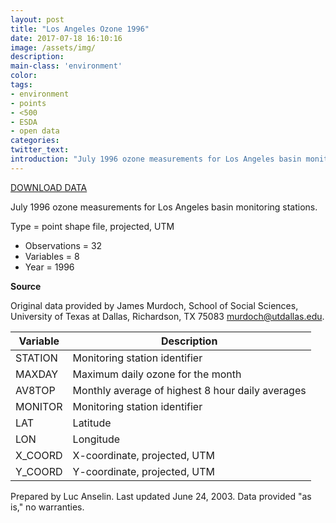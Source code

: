 ```yaml
---
layout: post
title: "Los Angeles Ozone 1996"
date: 2017-07-18 16:10:16
image: /assets/img/
description:
main-class: 'environment'
color:
tags:
- environment
- points
- <500
- ESDA
- open data
categories:
twitter_text:
introduction: "July 1996 ozone measurements for Los Angeles basin monitoring stations."
---
```

[DOWNLOAD DATA](../data/laozone.zip)

July 1996 ozone measurements for Los Angeles basin monitoring stations.

Type = point shape file, projected, UTM

* Observations = 32
* Variables = 8
* Year = 1996

**Source**

Original data provided by James Murdoch, School of Social Sciences, University of Texas at Dallas, Richardson, TX 75083 [murdoch@utdallas.edu](mailto:murdoch@utdallas.edu).


|**Variable**|**Description**|
|---|---|
|STATION|Monitoring station identifier|
|MAXDAY|Maximum daily ozone for the month|
|AV8TOP|Monthly average of highest 8 hour daily averages|
|MONITOR|Monitoring station identifier|
|LAT|Latitude|
|LON|Longitude|
|X_COORD|X-coordinate, projected, UTM|
|Y_COORD|Y-coordinate, projected, UTM|


Prepared by Luc Anselin. Last updated June 24, 2003. Data provided "as is," no warranties.

